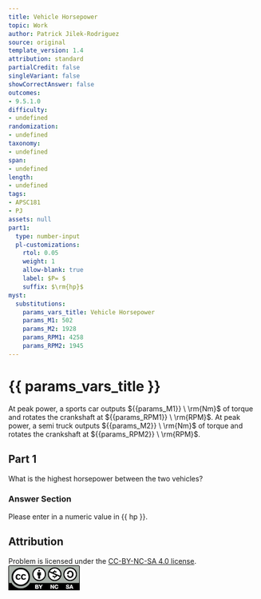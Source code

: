 ```yaml
---
title: Vehicle Horsepower
topic: Work
author: Patrick Jilek-Rodriguez
source: original
template_version: 1.4
attribution: standard
partialCredit: false
singleVariant: false
showCorrectAnswer: false
outcomes:
- 9.5.1.0
difficulty:
- undefined
randomization:
- undefined
taxonomy:
- undefined
span:
- undefined
length:
- undefined
tags:
- APSC181
- PJ
assets: null
part1:
  type: number-input
  pl-customizations:
    rtol: 0.05
    weight: 1
    allow-blank: true
    label: $P= $
    suffix: $\rm{hp}$
myst:
  substitutions:
    params_vars_title: Vehicle Horsepower
    params_M1: 502
    params_M2: 1928
    params_RPM1: 4258
    params_RPM2: 1945
---
```

# {{ params_vars_title }}
At peak power, a sports car outputs ${{params_M1}} \ \rm{Nm}$ of torque and rotates the crankshaft at ${{params_RPM1}} \ \rm{RPM}$.
At peak power, a semi truck outputs ${{params_M2}} \ \rm{Nm}$ of torque and rotates the crankshaft at ${{params_RPM2}} \ \rm{RPM}$.

## Part 1

What is the highest horsepower between the two vehicles?

### Answer Section

Please enter in a numeric value in {{ hp }}.

## Attribution

Problem is licensed under the [CC-BY-NC-SA 4.0 license](https://creativecommons.org/licenses/by-nc-sa/4.0/).<br> ![The Creative Commons 4.0 license requiring attribution-BY, non-commercial-NC, and share-alike-SA license.](https://raw.githubusercontent.com/firasm/bits/master/by-nc-sa.png)